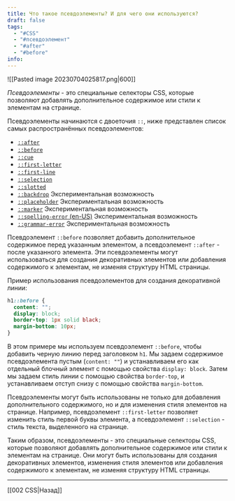 ```yaml
---
title: Что такое псевдоэлементы? И для чего они используются?
draft: false
tags:
  - "#CSS"
  - "#псевдоэлемент"
  - "#after"
  - "#before"
info:
---
```

![[Pasted image 20230704025817.png|600]]

_Псевдоэлементы_ - это специальные селекторы CSS, которые позволяют добавлять дополнительное содержимое или стили к элементам на странице.

Псевдоэлементы начинаются с двоеточия `::`, ниже представлен список самых распространённых псевдоэлементов:

- [`::after`](https://developer.mozilla.org/ru/docs/Web/CSS/::after)
- [`::before`](https://developer.mozilla.org/ru/docs/Web/CSS/::before)
- [`::cue`](https://developer.mozilla.org/ru/docs/Web/CSS/::cue)
- [`::first-letter`](https://developer.mozilla.org/ru/docs/Web/CSS/::first-letter)
- [`::first-line`](https://developer.mozilla.org/ru/docs/Web/CSS/::first-line)
- [`::selection`](https://developer.mozilla.org/ru/docs/Web/CSS/::selection)
- [`::slotted`](https://developer.mozilla.org/ru/docs/Web/CSS/::slotted)
- [`::backdrop`](https://developer.mozilla.org/ru/docs/Web/CSS/::backdrop) Экспериментальная возможность
- [`::placeholder`](https://developer.mozilla.org/ru/docs/Web/CSS/::placeholder) Экспериментальная возможность
- [`::marker`](https://developer.mozilla.org/ru/docs/Web/CSS/::marker) Экспериментальная возможность
- [`::spelling-error` (en-US)](https://developer.mozilla.org/en-US/docs/Web/CSS/::spelling-error "Currently only available in English (US)") Экспериментальная возможность
- [`::grammar-error`](https://developer.mozilla.org/ru/docs/Web/CSS/::grammar-error) Экспериментальная возможность

Псевдоэлемент `::before` позволяет добавить дополнительное содержимое перед указанным элементом, а псевдоэлемент `::after` - после указанного элемента. Эти псевдоэлементы могут использоваться для создания декоративных элементов или добавления содержимого к элементам, не изменяя структуру HTML страницы.

Пример использования псевдоэлементов для создания декоративной линии:

```css
h1::before {
  content: "";
  display: block;
  border-top: 1px solid black;
  margin-bottom: 10px;
}
```

В этом примере мы используем псевдоэлемент `::before`, чтобы добавить черную линию перед заголовком `h1`. Мы задаем содержимое псевдоэлемента пустым (`content: ""`) и устанавливаем его как отдельный блочный элемент с помощью свойства `display: block`. Затем мы задаем стиль линии с помощью свойства `border-top`, и устанавливаем отступ снизу с помощью свойства `margin-bottom`.

Псевдоэлементы могут быть использованы не только для добавления дополнительного содержимого, но и для изменения стиля элементов на странице. Например, псевдоэлемент `::first-letter` позволяет изменить стиль первой буквы элемента, а псевдоэлемент `::selection` - стиль текста, выделенного на странице.

Таким образом, псевдоэлементы - это специальные селекторы CSS, которые позволяют добавлять дополнительное содержимое или стили к элементам на странице. Они могут быть использованы для создания декоративных элементов, изменения стиля элементов или добавления содержимого к элементам, не изменяя структуру HTML страницы.

---

[[002 CSS|Назад]]